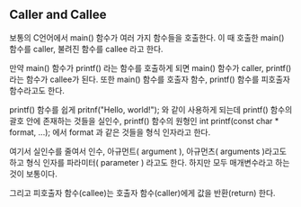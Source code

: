 ## Caller and Callee

보통의 C언어에서 main() 함수가 여러 가지 함수들을 호출한다.
이 때 호출한 main() 함수를 caller, 불려진 함수를 callee 라고 한다.



만약 main() 함수가 printf() 라는 함수를 호출하게 되면
main() 함수가 caller, printf() 라는 함수가 callee가 된다.
또한 main() 함수를 호출자 함수, printf() 함수를 피호출자 함수라고도 한다.



printf() 함수를 쉽게 pritnf("Hello, world!"); 와 같이 사용하게 되는데
printf() 함수의 괄호 안에 존재하는 것들을 실인수,
printf() 함수의 원형인
int printf(const char * format, ...); 에서
format 과 같은 것들을 형식 인자라고 한다.



여기서 실인수를 줄여서 인수, 아규먼트( argument ), 아규먼츠( arguments )라고도 하고
형식 인자를 파라미터( parameter ) 라고도 한다.
하지만 모두 매개변수라고 하는 것이 보통이다.



그리고 피호출자 함수(callee)는 호출자 함수(caller)에게 값을 반환(return) 한다.
